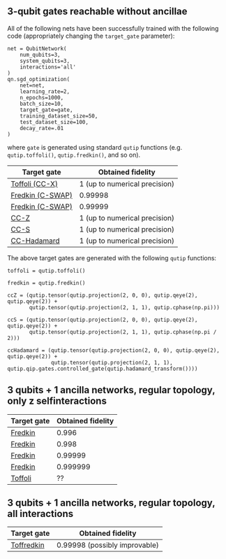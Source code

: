 ## 3-qubit gates reachable without ancillae

All of the following nets have been successfully trained with the following code (appropriately changing the `target_gate` parameter):

```
net = QubitNetwork(
    num_qubits=3,
    system_qubits=3,
    interactions='all'
)
qn.sgd_optimization(
    net=net,
    learning_rate=2,
    n_epochs=1000,
    batch_size=10,
    target_gate=gate,
    training_dataset_size=50,
    test_dataset_size=100,
    decay_rate=.01
)
```
where `gate` is generated using standard `qutip` functions (e.g. `qutip.toffoli()`, `qutip.fredkin()`, and so on).

| Target gate | Obtained fidelity |
| ---- | -------- |
| [Toffoli (CC-X)][toff3qb] | 1 (up to numerical precision) |
| [Fredkin (C-SWAP)][fredkin3qb_1] | 0.99998 |
| [Fredkin (C-SWAP)][fredkin3qb_2] | 0.99999 |
| [CC-Z][ccz3qb] | 1 (up to numerical precision) |
| [CC-S][ccs3qb] | 1 (up to numerical precision) |
| [CC-Hadamard][ccH3qb] | 1 (up to numerical precision)

The above target gates are generated with the following `qutip` functions:

```
toffoli = qutip.toffoli()

fredkin = qutip.fredkin()

ccZ = (qutip.tensor(qutip.projection(2, 0, 0), qutip.qeye(2), qutip.qeye(2)) +
       qutip.tensor(qutip.projection(2, 1, 1), qutip.cphase(np.pi)))

ccS = (qutip.tensor(qutip.projection(2, 0, 0), qutip.qeye(2), qutip.qeye(2)) +
       qutip.tensor(qutip.projection(2, 1, 1), qutip.cphase(np.pi / 2)))

ccHadamard = (qutip.tensor(qutip.projection(2, 0, 0), qutip.qeye(2), qutip.qeye(2)) +
              qutip.tensor(qutip.projection(2, 1, 1), qutip.qip.gates.controlled_gate(qutip.hadamard_transform())))
```

[toff3qb]: ../data/nets/toffoli_3q_all_1fid.pickle
[fredkin3qb_1]: ../data/nets/fredkin_3q_all_0.9999fid.pickle
[fredkin3qb_2]: ../data/nets/fredkin_3q_all_0.99999fid.pickle
[ccz3qb]: ../data/nets/ccZ_3q_all_1fid.pickle
[ccS3qb]: ../data/nets/ccS_3q_all_1fid.pickle
[ccH3qb]: ../data/nets/ccH_3q_all_1fid.pickle


## 3 qubits + 1 ancilla networks, regular topology, only z selfinteractions

| Target gate | Obtained fidelity |
| ----------- | ----------------- |
| [Fredkin][fredkin3qb+1a_1] | 0.996 |
| [Fredkin][fredkin3qb+1a_2] | 0.998 |
| [Fredkin][fredkin3qb+1a_3] | 0.99999 |
| [Fredkin][fredkin3qb+1a_4] | 0.999999 |
| [Toffoli][toffoli3qb+1a] | ?? |

[fredkin3qb+1a_1]: ../data/nets/fredkin_3q+1a_allpairs_onlyz_0.996fid.pickle
[fredkin3qb+1a_2]: ../data/nets/fredkin_3q+1a_allpairs_onlyz_0.998fid.pickle
[fredkin3qb+1a_3]: ../data/nets/fredkin_3q+1a_allpairs_onlyz_0.99999fid.pickle
[fredkin3qb+1a_4]: ../data/nets/fredkin_3q+1a_allpairs_onlyz_0.999999fid.pickle
[toffoli3qb+1a]: ../data/nets/toffoli_3q+1a_all_?????.pickle


## 3 qubits + 1 ancilla networks, regular topology, all interactions

| Target gate | Obtained fidelity |
| ----------- | ----------------- |
| [Toffredkin][toffredkin3qb+1a] | 0.99998 (possibly improvable) |

[toffredkin3qb+1a]: ../data/nets/toffredkin_3q+1a_0.9999fid.pickle
